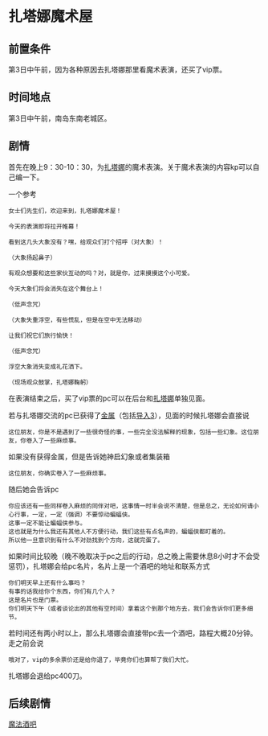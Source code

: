 # 扎塔娜魔术屋

## 前置条件

第3日中午前，因为各种原因去扎塔娜那里看魔术表演，还买了vip票。

## 时间地点

第3日中午前，南岛东南老城区。

## 剧情

首先在晚上9：30-10：30，为[扎塔娜](../人物/z.md)的魔术表演。关于魔术表演的内容kp可以自己编一下。

一个参考

    女士们先生们，欢迎来到，扎塔娜魔术屋！

    今天的表演即将拉开帷幕！

    看到这几头大象没有？嘿，给观众们打个招呼（对大象）！

    （大象扬起鼻子）

    有观众想要和这些家伙互动的吗？对，就是你，过来摸摸这个小可爱。

    今天大象们将会消失在这个舞台上！

    （低声念咒）

    （大象失重浮空，有些慌乱，但是在空中无法移动）

    让我们祝它们旅行愉快！

    （低声念咒）

    浮空大象消失变成礼花洒下。

    （现场观众鼓掌，扎塔娜鞠躬）


在表演结束之后，买了vip票的pc可以在后台和[扎塔娜](../人物/z.md)单独见面。

若与扎塔娜交流的pc已获得了[金属](../金属.md)（包括[导入3](../导入3阿卡姆还魂.md)），见面的时候扎塔娜会直接说

    这位朋友，你是不是遇到了一些很奇怪的事，一些完全没法解释的现象，包括一些幻象。这位朋友，你卷入了一些麻烦事。

如果没有获得金属，但是告诉她神启幻象或者集装箱

    这位朋友，你确实卷入了一些麻烦事。

随后她会告诉pc

    你应该还有一些同样卷入麻烦的同伴对吧，这事情一时半会说不清楚，但是总之，无论如何请小心行事，一定，一定（强调）不要惊动蝙蝠侠。
    这事一定不能让蝙蝠侠参与。
    这也就是为什么我还有其他人不方便行动，我们这些有点名声的，蝙蝠侠都盯着的。
    所以他一旦意识到有什么不对劲找到个方向，这就完蛋了。

如果时间比较晚（晚不晚取决于pc之后的行动，总之晚上需要休息8小时才不会受惩罚），扎塔娜会给pc名片，名片上是一个酒吧的地址和联系方式

    你们明天早上还有什么事吗？
    有事的话我给你个东西，你们有几个人？
    这是名片也是门票。
    你们明天下午（或者谈论出的其他有空时间）拿着这个到那个地方去，我们会告诉你们更多细节。

若时间还有两小时以上，那么扎塔娜会直接带pc去一个酒吧，路程大概20分钟。走之前会说
    
    哦对了，vip的多余票价还是给你退了，毕竟你们也算帮了我们大忙。

扎塔娜会退给pc400刀。

## 后续剧情

[魔法酒吧](./魔法酒吧.md)




